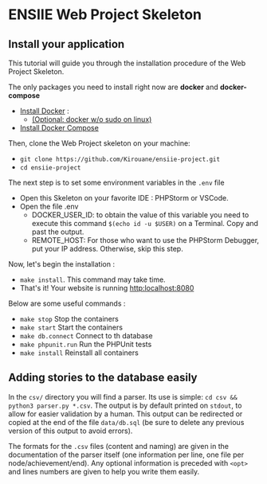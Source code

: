 # ENSIIE Web Project Skeleton

## Install your application
This tutorial will guide you through the installation procedure of the Web Project Skeleton.

The only packages you need to install right now are **docker** and **docker-compose**
* [Install Docker](https://docs.docker.com/install/) :
    * [(Optional: docker w/o sudo on linux)](https://docs.docker.com/install/linux/linux-postinstall/)
* [Install Docker Compose](https://docs.docker.com/compose/install/)

Then, clone the Web Project skeleton on your machine:
* `git clone https://github.com/Kirouane/ensiie-project.git`
* `cd ensiie-project`

The next step is to set some environment variables in the `.env` file
* Open this Skeleton on your favorite IDE : PHPStorm or VSCode.
* Open the file .env
    * DOCKER_USER_ID: to obtain the value of this variable you need to execute this command `$(echo id -u $USER)` on a Terminal. Copy and past the output.
    * REMOTE_HOST: For those who want to use the PHPStorm Debugger, put your IP address. Otherwise, skip this step.

Now, let's begin the installation :
* `make install`. This command may take time.
* That's it! Your website is running [http:localhost:8080](http:localhost:8080)

Below are some useful commands :
* `make stop` Stop the containers
* `make start` Start the containers
* `make db.connect` Connect to th database
* `make phpunit.run` Run the PHPUnit tests
* `make install` Reinstall all containers

## Adding stories to the database easily

In the `csv/` directory you will find a parser. Its use is simple: `cd csv && python3 parser.py *.csv`. The output is by default printed on `stdout`, to allow for easier validation by a human. This output can be redirected or copied at the end of the file `data/db.sql` (be sure to delete any previous version of this output to avoid errors).

The formats for the `.csv` files (content and naming) are given in the documentation of the parser itself (one information per line, one file per node/achievement/end). Any optional information is preceded with `<opt>` and lines numbers are given to help you write them easily.
